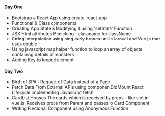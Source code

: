 #### Day One
- Bootstrap a React App using create-react-app
- Functional & Class components
- Creating App State & Modifying it using 'setState' Function
- JSX Html attributes Mimicking - classname for className
- String Interpolation using sing curly braces unlike laravel and Vue.js that uses double
- Using javascript map helper function to loop an array of objects containing details of monsters 
- Adding Key to looped element

#### Day Two
- Birth of SPA :  Request of Data instead of a Page
- Fetch Data From External APIs using componentDidMount React Lifecycle implementing Javascript fetch
- CardList Houses The cards which is received by props - like slot in vue.js ,Receives props from Parent and passes to Card Component
- Writing Fuvtional Component using Anonymous Function 